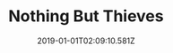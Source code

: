 ---
title: Nothing But Thieves
artist: Nothing But Thieves
date: 2019-01-01T02:09:10.581Z
cover: /upload/1-l9ycviqberhwkdtirgf1aq.jpeg
styles:
  - Alternative Rock
links:
  spotify: https://play.spotify.com/album/3q4BkDV5B7sczFcfrIl2a2
  youtube: https://music.youtube.com/watch?v=X2zcG3bcuMI
  applemusic: https://itunes.apple.com/us/album/nothing-but-thieves-deluxe/1016210775?uo=4
  soundcloud: ""
  bandcamp: ""
  googleplay: https://play.google.com/music/m/B3djlnmhnwf5y4zpckel5csx4ta?signup_if_needed=1
  deezer: https://www.deezer.com/album/46921452
---